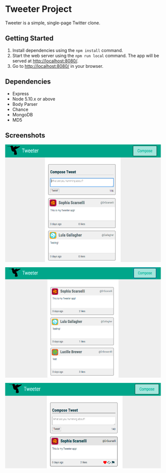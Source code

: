 # Tweeter Project

Tweeter is a simple, single-page Twitter clone.

## Getting Started

1. Install dependencies using the `npm install` command.
1. Start the web server using the `npm run local` command. The app will be served at <http://localhost:8080/>.
1. Go to <http://localhost:8080/> in your browser.

## Dependencies

- Express
- Node 5.10.x or above
- Body Parser
- Chance
- MongoDB
- MD5

## Screenshots
!["Compose box shown"](https://github.com/j-dowell/tweeter/blob/master/docs/Compose%20Button%20Toggled.png?raw=true)

!["Compose box hidden"](https://github.com/j-dowell/tweeter/blob/master/docs/Homepage.png?raw=true)

!["Like button"](https://github.com/j-dowell/tweeter/blob/master/docs/Like%20Button.png)